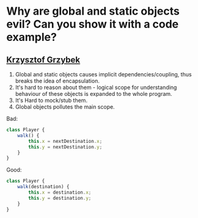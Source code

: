 # Why are global and static objects evil? Can you show it with a code example?

## [Krzysztof Grzybek](https://github.com/krzysztof-grzybek)

1. Global and static objects causes implicit dependencies/coupling, thus breaks the idea of encapsulation.
2. It's hard to reason about them - logical scope for understanding behaviour of these objects is expanded to the whole program.
3. It's Hard to mock/stub them.
4. Global objects pollutes the main scope.

Bad:
```javascript
class Player {
    walk() {
        this.x = nextDestination.x;
        this.y = nextDestination.y;
    }
}
```

Good:
```javascript
class Player {
    walk(destination) {
        this.x = destination.x;
        this.y = destination.y;
    }
}
```
